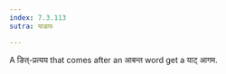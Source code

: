 ```yaml
---
index: 7.3.113
sutra: याडापः

---
```

A ङित्-प्रत्यय that comes after an  आबन्त word get a याट् आगम.
